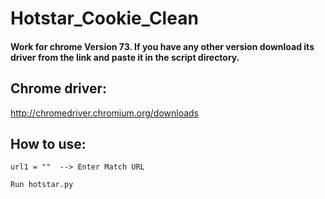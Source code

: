# Hotstar_Cookie_Clean

#### Work for chrome Version 73. If you have any other version download its driver from the link and paste it in the script directory.

## Chrome driver:
http://chromedriver.chromium.org/downloads

## How to use:
```
url1 = ""  --> Enter Match URL
```

```
Run hotstar.py
```
